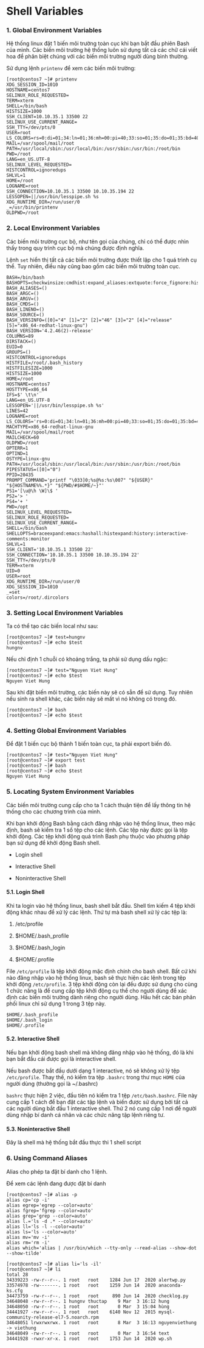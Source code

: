 # Shell Variables

### 1. Global Environment Variables

Hệ thống linux đặt 1 biến môi trường toàn cục khi bạn bắt đầu phiên Bash của mình. Các biến môi trường hệ thống luôn sử dụng tất cả các chữ cái viết hoa để phân biệt chúng với các biến môi trường người dùng bình thường. 

Sử dụng lệnh `printenv` để xem các biến môi trường: 

```
[root@centos7 ~]# printenv
XDG_SESSION_ID=1010
HOSTNAME=centos7
SELINUX_ROLE_REQUESTED=
TERM=xterm
SHELL=/bin/bash
HISTSIZE=1000
SSH_CLIENT=10.10.35.1 33500 22
SELINUX_USE_CURRENT_RANGE=
SSH_TTY=/dev/pts/0
USER=root
LS_COLORS=rs=0:di=01;34:ln=01;36:mh=00:pi=40;33:so=01;35:do=01;35:bd=40;33;01:cd=40;33;01:or=40;31;01:mi=01;05;37;41:su=37;41:sg=30;43:ca=30;41:tw=30;42:ow=34;42:st=37;44:ex=01;32:*.tar=01;31:*.tgz=01;31:*.arc=01;31:*.arj=01;31:*.taz=01;31:*.lha=01;31:*.lz4=01;31:*.lzh=01;31:*.lzma=01;31:*.tlz=01;31:*.txz=01;31:*.tzo=01;31:*.t7z=01;31:*.zip=01;31:*.z=01;31:*.Z=01;31:*.dz=01;31:*.gz=01;31:*.lrz=01;31:*.lz=01;31:*.lzo=01;31:*.xz=01;31:*.bz2=01;31:*.bz=01;31:*.tbz=01;31:*.tbz2=01;31:*.tz=01;31:*.deb=01;31:*.rpm=01;31:*.jar=01;31:*.war=01;31:*.ear=01;31:*.sar=01;31:*.rar=01;31:*.alz=01;31:*.ace=01;31:*.zoo=01;31:*.cpio=01;31:*.7z=01;31:*.rz=01;31:*.cab=01;31:*.jpg=01;35:*.jpeg=01;35:*.gif=01;35:*.bmp=01;35:*.pbm=01;35:*.pgm=01;35:*.ppm=01;35:*.tga=01;35:*.xbm=01;35:*.xpm=01;35:*.tif=01;35:*.tiff=01;35:*.png=01;35:*.svg=01;35:*.svgz=01;35:*.mng=01;35:*.pcx=01;35:*.mov=01;35:*.mpg=01;35:*.mpeg=01;35:*.m2v=01;35:*.mkv=01;35:*.webm=01;35:*.ogm=01;35:*.mp4=01;35:*.m4v=01;35:*.mp4v=01;35:*.vob=01;35:*.qt=01;35:*.nuv=01;35:*.wmv=01;35:*.asf=01;35:*.rm=01;35:*.rmvb=01;35:*.flc=01;35:*.avi=01;35:*.fli=01;35:*.flv=01;35:*.gl=01;35:*.dl=01;35:*.xcf=01;35:*.xwd=01;35:*.yuv=01;35:*.cgm=01;35:*.emf=01;35:*.axv=01;35:*.anx=01;35:*.ogv=01;35:*.ogx=01;35:*.aac=01;36:*.au=01;36:*.flac=01;36:*.mid=01;36:*.midi=01;36:*.mka=01;36:*.mp3=01;36:*.mpc=01;36:*.ogg=01;36:*.ra=01;36:*.wav=01;36:*.axa=01;36:*.oga=01;36:*.spx=01;36:*.xspf=01;36:
MAIL=/var/spool/mail/root
PATH=/usr/local/sbin:/usr/local/bin:/usr/sbin:/usr/bin:/root/bin
PWD=/root
LANG=en_US.UTF-8
SELINUX_LEVEL_REQUESTED=
HISTCONTROL=ignoredups
SHLVL=1
HOME=/root
LOGNAME=root
SSH_CONNECTION=10.10.35.1 33500 10.10.35.194 22
LESSOPEN=||/usr/bin/lesspipe.sh %s
XDG_RUNTIME_DIR=/run/user/0
_=/usr/bin/printenv
OLDPWD=/root
```

### 2. Local Environment Variables

Các biến môi trường cục bộ, như tên gọi của chúng, chỉ có thể được nhìn thấy trong quy trình cục bộ mà chúng được định nghĩa. 

Lệnh `set` hiển thị tất cả các biến môi trường được thiết lập cho 1 quá trình cụ thể. Tuy nhiên, điều này cũng bao gồm các biến môi trường toàn cục.

```
BASH=/bin/bash
BASHOPTS=checkwinsize:cmdhist:expand_aliases:extquote:force_fignore:histappend:hostcomplete:interactive_comments:login_shell:progcomp:promptvars:sourcepath
BASH_ALIASES=()
BASH_ARGC=()
BASH_ARGV=()
BASH_CMDS=()
BASH_LINENO=()
BASH_SOURCE=()
BASH_VERSINFO=([0]="4" [1]="2" [2]="46" [3]="2" [4]="release" [5]="x86_64-redhat-linux-gnu")
BASH_VERSION='4.2.46(2)-release'
COLUMNS=89
DIRSTACK=()
EUID=0
GROUPS=()
HISTCONTROL=ignoredups
HISTFILE=/root/.bash_history
HISTFILESIZE=1000
HISTSIZE=1000
HOME=/root
HOSTNAME=centos7
HOSTTYPE=x86_64
IFS=$' \t\n'
LANG=en_US.UTF-8
LESSOPEN='||/usr/bin/lesspipe.sh %s'
LINES=42
LOGNAME=root
LS_COLORS='rs=0:di=01;34:ln=01;36:mh=00:pi=40;33:so=01;35:do=01;35:bd=40;33;01:cd=40;33;01:or=40;31;01:mi=01;05;37;41:su=37;41:sg=30;43:ca=30;41:tw=30;42:ow=34;42:st=37;44:ex=01;32:*.tar=01;31:*.tgz=01;31:*.arc=01;31:*.arj=01;31:*.taz=01;31:*.lha=01;31:*.lz4=01;31:*.lzh=01;31:*.lzma=01;31:*.tlz=01;31:*.txz=01;31:*.tzo=01;31:*.t7z=01;31:*.zip=01;31:*.z=01;31:*.Z=01;31:*.dz=01;31:*.gz=01;31:*.lrz=01;31:*.lz=01;31:*.lzo=01;31:*.xz=01;31:*.bz2=01;31:*.bz=01;31:*.tbz=01;31:*.tbz2=01;31:*.tz=01;31:*.deb=01;31:*.rpm=01;31:*.jar=01;31:*.war=01;31:*.ear=01;31:*.sar=01;31:*.rar=01;31:*.alz=01;31:*.ace=01;31:*.zoo=01;31:*.cpio=01;31:*.7z=01;31:*.rz=01;31:*.cab=01;31:*.jpg=01;35:*.jpeg=01;35:*.gif=01;35:*.bmp=01;35:*.pbm=01;35:*.pgm=01;35:*.ppm=01;35:*.tga=01;35:*.xbm=01;35:*.xpm=01;35:*.tif=01;35:*.tiff=01;35:*.png=01;35:*.svg=01;35:*.svgz=01;35:*.mng=01;35:*.pcx=01;35:*.mov=01;35:*.mpg=01;35:*.mpeg=01;35:*.m2v=01;35:*.mkv=01;35:*.webm=01;35:*.ogm=01;35:*.mp4=01;35:*.m4v=01;35:*.mp4v=01;35:*.vob=01;35:*.qt=01;35:*.nuv=01;35:*.wmv=01;35:*.asf=01;35:*.rm=01;35:*.rmvb=01;35:*.flc=01;35:*.avi=01;35:*.fli=01;35:*.flv=01;35:*.gl=01;35:*.dl=01;35:*.xcf=01;35:*.xwd=01;35:*.yuv=01;35:*.cgm=01;35:*.emf=01;35:*.axv=01;35:*.anx=01;35:*.ogv=01;35:*.ogx=01;35:*.aac=01;36:*.au=01;36:*.flac=01;36:*.mid=01;36:*.midi=01;36:*.mka=01;36:*.mp3=01;36:*.mpc=01;36:*.ogg=01;36:*.ra=01;36:*.wav=01;36:*.axa=01;36:*.oga=01;36:*.spx=01;36:*.xspf=01;36:'
MACHTYPE=x86_64-redhat-linux-gnu
MAIL=/var/spool/mail/root
MAILCHECK=60
OLDPWD=/root
OPTERR=1
OPTIND=1
OSTYPE=linux-gnu
PATH=/usr/local/sbin:/usr/local/bin:/usr/sbin:/usr/bin:/root/bin
PIPESTATUS=([0]="0")
PPID=20435
PROMPT_COMMAND='printf "\033]0;%s@%s:%s\007" "${USER}" "${HOSTNAME%%.*}" "${PWD/#$HOME/~}"'
PS1='[\u@\h \W]\$ '
PS2='> '
PS4='+ '
PWD=/opt
SELINUX_LEVEL_REQUESTED=
SELINUX_ROLE_REQUESTED=
SELINUX_USE_CURRENT_RANGE=
SHELL=/bin/bash
SHELLOPTS=braceexpand:emacs:hashall:histexpand:history:interactive-comments:monitor
SHLVL=1
SSH_CLIENT='10.10.35.1 33500 22'
SSH_CONNECTION='10.10.35.1 33500 10.10.35.194 22'
SSH_TTY=/dev/pts/0
TERM=xterm
UID=0
USER=root
XDG_RUNTIME_DIR=/run/user/0
XDG_SESSION_ID=1010
_=set
colors=/root/.dircolors
```

### 3. Setting Local Environment Variables

Ta có thể tạo các biến local như sau: 

```
[root@centos7 ~]# test=hungnv
[root@centos7 ~]# echo $test
hungnv
```

Nếu chỉ định 1 chuỗi có khoảng trắng, ta phải sử dụng dấu ngặc: 

```
[root@centos7 ~]# test="Nguyen Viet Hung"
[root@centos7 ~]# echo $test
Nguyen Viet Hung
```

Sau khi đặt biến môi trường, các biến này sẽ có sẵn để sử dụng. Tuy nhiên nếu sinh ra shell khác, các biến này sẽ mất vì nó không có trong đó.
 
```
[root@centos7 ~]# bash
[root@centos7 ~]# echo $test

```

### 4. Setting Global Environment Variables

Để đặt 1 biến cục bộ thành 1 biến toàn cục, ta phải export biến đó. 

```
[root@centos7 ~]# test="Nguyen Viet Hung"
[root@centos7 ~]# export test
[root@centos7 ~]# bash
[root@centos7 ~]# echo $test
Nguyen Viet Hung
```
### 5. Locating System Environment Variables

Các biến môi trường cung cấp cho ta 1 cách thuận tiện để lấy thông tin hệ thống cho các chương trình của mình. 

Khi bạn khởi động Bash bằng cách đăng nhập vào hệ thống linux, theo mặc định, bash sẽ kiểm tra 1 số tệp cho các lệnh. Các tệp này được gọi là tệp khởi động. Các tệp khởi động quá trình Bash phụ thuộc vào phương pháp bạn sử dụng để khởi động Bash shell.

- Login shell

- Interactive Shell

- Noninteractive Shell

#### 5.1. Login Shell

Khi ta login vào hệ thống linux, bash shell bắt đầu. Shell tìm kiếm 4 tệp khởi động khác nhau để xử lý các lệnh. Thứ tự mà bash shell xử lý các tệp là: 

1. /etc/profile

2. $HOME/.bash_profile

3. $HOME/.bash_login

4. $HOME/.profile

File `/etc/profile` là tệp khởi động mặc định chính cho bash shell. Bất cứ khi nào đăng nhập vào hệ thống linux, bash sẽ thực hiện các lệnh trong tệp khởi động `/etc/profile`. 
3 tệp khởi động còn lại đều được sử dụng cho cùng 1 chức năng là để cung cấp tệp khởi động cụ thể cho người dùng để xác định các biến môi trường dành riêng cho người dùng. Hầu hết các bản phân phối linux chỉ sử dụng 1 trong 3 tệp này. 

```
$HOME/.bash_profile
$HOME/.bash_login
$HOME/.profile
```

#### 5.2. Interactive Shell

Nếu bạn khởi động bash shell mà không đăng nhập vào hệ thống, đó là khi bạn bắt đầu cái được gọi là interactive shell. 

Nếu bash được bắt đầu dưới dạng 1 interactive, nó sẽ không xử lý tệp `	/etc/profile`. Thay thế, nó kiểm tra tệp `.bashrc` trong thư mục `HOME` của người dùng (thường gọi là ~/.bashrc)

`bashrc` thực hiện 2 việc, đầu tiên nó kiểm tra 1 tệp `/etc/bash.bashrc`. File này cung cấp 1 cách để bạn đặt các tập lệnh và biến được sử dụng bởi tất cả các người dùng bắt đầu 1 interactive shell. Thứ 2 nó cung cấp 1 nơi để người dùng nhập bí danh cá nhân và các chức năng tập lệnh riêng tư. 

#### 5.3. Noninteractive Shell

Đây là shell mà hệ thống bắt đầu thực thi 1 shell script

### 6. Using Command Aliases

Alias cho phép ta đặt bí danh cho 1 lệnh.

Để xem các lệnh đang được đặt bí danh

```
[root@centos7 ~]# alias -p
alias cp='cp -i'
alias egrep='egrep --color=auto'
alias fgrep='fgrep --color=auto'
alias grep='grep --color=auto'
alias l.='ls -d .* --color=auto'
alias ll='ls -l --color=auto'
alias ls='ls --color=auto'
alias mv='mv -i'
alias rm='rm -i'
alias which='alias | /usr/bin/which --tty-only --read-alias --show-dot --show-tilde'
```

```
[root@centos7 ~]# alias li='ls -il'
[root@centos7 ~]# li
total 28
34339223 -rw-r--r--. 1 root   root    1284 Jun 17  2020 alertwp.py
33574978 -rw-------. 1 root   root    1259 Jun 14  2020 anaconda-ks.cfg
34473759 -rw-r--r--. 1 root   root     890 Jun 14  2020 checklog.py
34648048 -rw-r--r--. 1 hungnv thuctap    9 Mar  3 16:12 hung
34648050 -rw-r--r--. 1 root   root       0 Mar  3 15:04 hùng
34441927 -rw-r--r--. 1 root   root    6140 Nov 12  2015 mysql-community-release-el7-5.noarch.rpm
34648051 lrwxrwxrwx. 1 root   root       8 Mar  3 16:13 nguyenviethung -> viethung
34648049 -rw-r--r--. 1 root   root       0 Mar  3 16:54 text
34441928 -rwxr-xr-x. 1 root   root    1753 Jun 14  2020 wp.sh
```




